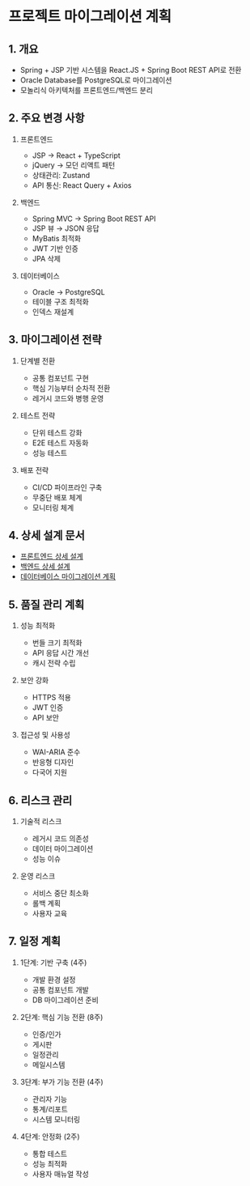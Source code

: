 # 프로젝트 마이그레이션 계획

## 1. 개요
- Spring + JSP 기반 시스템을 React.JS + Spring Boot REST API로 전환
- Oracle Database를 PostgreSQL로 마이그레이션
- 모놀리식 아키텍처를 프론트엔드/백엔드 분리

## 2. 주요 변경 사항
1. 프론트엔드
   - JSP → React + TypeScript
   - jQuery → 모던 리액트 패턴
   - 상태관리: Zustand
   - API 통신: React Query + Axios

2. 백엔드
   - Spring MVC → Spring Boot REST API
   - JSP 뷰 → JSON 응답
   - MyBatis 최적화
   - JWT 기반 인증
   - JPA 삭제

3. 데이터베이스
   - Oracle → PostgreSQL
   - 테이블 구조 최적화
   - 인덱스 재설계

## 3. 마이그레이션 전략
1. 단계별 전환
   - 공통 컴포넌트 구현
   - 핵심 기능부터 순차적 전환
   - 레거시 코드와 병행 운영

2. 테스트 전략
   - 단위 테스트 강화
   - E2E 테스트 자동화
   - 성능 테스트

3. 배포 전략
   - CI/CD 파이프라인 구축
   - 무중단 배포 체계
   - 모니터링 체계

## 4. 상세 설계 문서
- [프론트엔드 상세 설계](front.md)
- [백엔드 상세 설계](backend.md)
- [데이터베이스 마이그레이션 계획](database.md)

## 5. 품질 관리 계획
1. 성능 최적화
   - 번들 크기 최적화
   - API 응답 시간 개선
   - 캐시 전략 수립

2. 보안 강화
   - HTTPS 적용
   - JWT 인증
   - API 보안

3. 접근성 및 사용성
   - WAI-ARIA 준수
   - 반응형 디자인
   - 다국어 지원

## 6. 리스크 관리
1. 기술적 리스크
   - 레거시 코드 의존성
   - 데이터 마이그레이션
   - 성능 이슈

2. 운영 리스크
   - 서비스 중단 최소화
   - 롤백 계획
   - 사용자 교육

## 7. 일정 계획
1. 1단계: 기반 구축 (4주)
   - 개발 환경 설정
   - 공통 컴포넌트 개발
   - DB 마이그레이션 준비

2. 2단계: 핵심 기능 전환 (8주)
   - 인증/인가
   - 게시판
   - 일정관리
   - 메일시스템

3. 3단계: 부가 기능 전환 (4주)
   - 관리자 기능
   - 통계/리포트
   - 시스템 모니터링

4. 4단계: 안정화 (2주)
   - 통합 테스트
   - 성능 최적화
   - 사용자 매뉴얼 작성